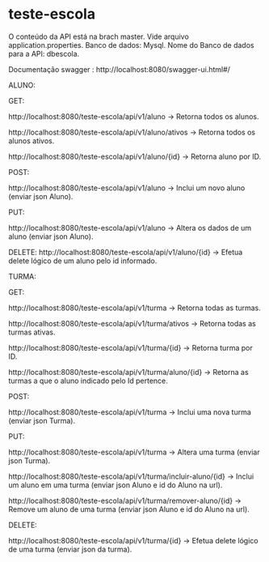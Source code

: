 # teste-escola
O conteúdo da API está na brach master.
Vide arquivo application.properties.
Banco de dados: Mysql.
Nome do Banco de dados para a API: dbescola.


Documentação swagger : http://localhost:8080/swagger-ui.html#/

ALUNO:

GET: 

http://localhost:8080/teste-escola/api/v1/aluno -> Retorna todos os alunos.

http://localhost:8080/teste-escola/api/v1/aluno/ativos -> Retorna todos os alunos ativos.

http://localhost:8080/teste-escola/api/v1/aluno/{id} -> Retorna aluno por ID.

POST:

http://localhost:8080/teste-escola/api/v1/aluno -> Inclui um novo aluno (enviar json Aluno).

PUT:

http://localhost:8080/teste-escola/api/v1/aluno -> Altera os dados de um aluno (enviar json Aluno).

DELETE:
http://localhost:8080/teste-escola/api/v1/aluno/{id} -> Efetua delete lógico de um aluno pelo id informado.



TURMA:

GET:

http://localhost:8080/teste-escola/api/v1/turma -> Retorna todas as turmas.

http://localhost:8080/teste-escola/api/v1/turma/ativos -> Retorna todas as turmas ativas.

http://localhost:8080/teste-escola/api/v1/turma/{id} -> Retorna turma por ID.

http://localhost:8080/teste-escola/api/v1/turma/aluno/{id} -> Retorna as turmas a que o aluno indicado pelo Id pertence.

POST:

http://localhost:8080/teste-escola/api/v1/turma -> Inclui uma nova turma (enviar json Turma).

PUT:

http://localhost:8080/teste-escola/api/v1/turma -> Altera uma turma (enviar json Turma).

http://localhost:8080/teste-escola/api/v1/turma/incluir-aluno/{id} -> Inclui um aluno em uma turma (enviar json Aluno e id do Aluno na url).

http://localhost:8080/teste-escola/api/v1/turma/remover-aluno/{id} -> Remove um aluno de uma turma (enviar json Aluno e id do Aluno na url).

DELETE:

http://localhost:8080/teste-escola/api/v1/turma/{id} -> Efetua delete lógico de uma turma (enviar json da turma).
